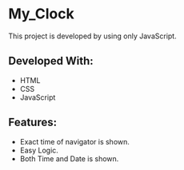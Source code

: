 # My_Clock

This project is developed by using only JavaScript.

## Developed With:
* HTML
* CSS
* JavaScript

## Features:
* Exact time of navigator is shown.
* Easy Logic.
* Both Time and Date is shown.
